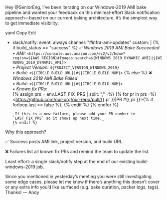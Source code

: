 Hey @SeniorEng, I’ve been iterating on our Windows-2019 AMI bake pipeline and wanted your feedback on this minimal-effort Slack notification approach—based on our current baking architecture, it’s the simplest way to get immediate visibility:

yaml
Copy
Edit
- slack/notify:
    event: always
    channel: "#infra-ami-updates"
    custom: |
      {% if build_status == "success" %}
      *✅ Windows 2019 AMI Bake Succeeded*  
      • *AMI:* `<https://console.aws.amazon.com/ec2/v2/home?region=${AWS_REGION}#Images:search=${WINDOWS_2019_DYNAMIC_AMI}|${WINDOWS_2019_DYNAMIC_AMI}>`  
      • *Project Version:* `${PROJECT_VERSION_WINDOWS_2019}`  
      • *Build:* `<${CIRCLE_BUILD_URL}|#${CIRCLE_BUILD_NUM}>`
      {% else %}
      *❌ Windows 2019 AMI Bake Failed*  
      • *Build:* `<${CIRCLE_BUILD_URL}|#${CIRCLE_BUILD_NUM}>`  
      • *Known fix PRs:*  
        {% assign prs = env.LAST_FIX_PRS | split: "," -%}
        {% for pr in prs -%}
        <https://github.com/our-org/our-repo/pull/{{ pr }}|PR #{{ pr }}>{% if forloop.last == false %}, {% endif %}
        {% endfor %}
  
      _If this is a new failure, please add your PR number to `LAST_FIX_PRS` so it shows up next time._
      {% endif %}
Why this approach?

✅ Success posts AMI link, project version, and build URL.

❌ Failures list all known fix PRs and remind the team to update the list.

Least effort: a single slack/notify step at the end of our existing build-windows-2019 job.

Since you mentioned in yesterday’s meeting you were still investigating some edge cases, please let me know if there’s anything this doesn’t cover or any extra info you’d like surfaced (e.g. bake duration, packer logs, tags). Thanks!
— Andy